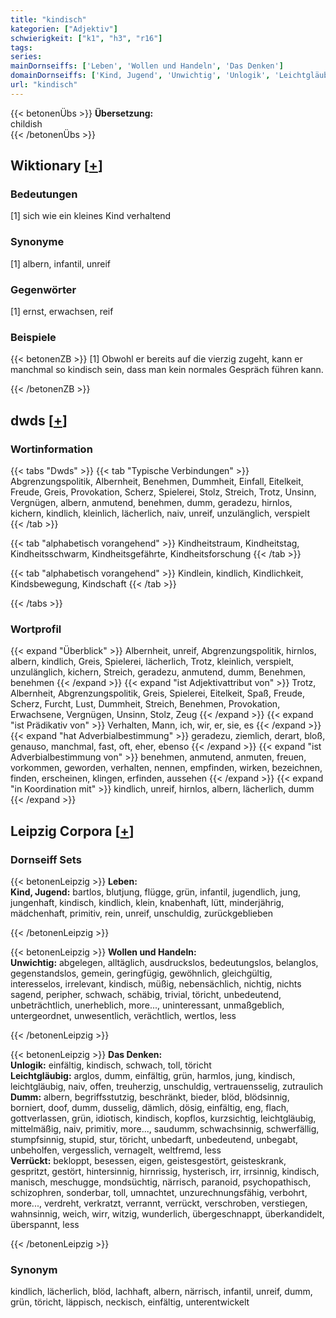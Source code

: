 ```yaml
---
title: "kindisch"
kategorien: ["Adjektiv"]
schwierigkeit: ["k1", "h3", "r16"]
tags:
series:
mainDornseiffs: ['Leben', 'Wollen und Handeln', 'Das Denken']
domainDornseiffs: ['Kind, Jugend', 'Unwichtig', 'Unlogik', 'Leichtgläubig', 'Dumm', 'Verrückt']
url: "kindisch"
---
```


{{< betonenÜbs >}}
**Übersetzung:**  
childish  
{{< /betonenÜbs >}}

## Wiktionary [[+](https://de.wiktionary.org/wiki/kindisch)]

### Bedeutungen
[1] sich wie ein kleines Kind verhaltend  

### Synonyme
[1] albern, infantil, unreif  

### Gegenwörter
[1] ernst, erwachsen, reif  

### Beispiele
{{< betonenZB >}}
[1] Obwohl er bereits auf die vierzig zugeht, kann er manchmal so kindisch sein, dass man kein normales Gespräch führen kann.  

{{< /betonenZB >}}


## dwds [[+](https://www.dwds.de/wb/kindisch)]

### Wortinformation
{{< tabs "Dwds" >}}
{{< tab "Typische Verbindungen" >}}
Abgrenzungspolitik, Albernheit, Benehmen, Dummheit, Einfall, Eitelkeit, Freude, Greis, Provokation, Scherz, Spielerei, Stolz, Streich, Trotz, Unsinn, Vergnügen, albern, anmutend, benehmen, dumm, geradezu, hirnlos, kichern, kindlich, kleinlich, lächerlich, naiv, unreif, unzulänglich, verspielt
{{< /tab >}}

{{< tab "alphabetisch vorangehend" >}}
Kindheitstraum, Kindheitstag, Kindheitsschwarm, Kindheitsgefährte, Kindheitsforschung
{{< /tab >}}

{{< tab "alphabetisch vorangehend" >}}
Kindlein, kindlich, Kindlichkeit, Kindsbewegung, Kindschaft
{{< /tab >}}

{{< /tabs >}}

### Wortprofil
{{< expand "Überblick" >}} Albernheit, unreif, Abgrenzungspolitik, hirnlos, albern, kindlich, Greis, Spielerei, lächerlich, Trotz, kleinlich, verspielt, unzulänglich, kichern, Streich, geradezu, anmutend, dumm, Benehmen, benehmen {{< /expand >}}
{{< expand "ist Adjektivattribut von" >}} Trotz, Albernheit, Abgrenzungspolitik, Greis, Spielerei, Eitelkeit, Spaß, Freude, Scherz, Furcht, Lust, Dummheit, Streich, Benehmen, Provokation, Erwachsene, Vergnügen, Unsinn, Stolz, Zeug {{< /expand >}}
{{< expand "ist Prädikativ von" >}} Verhalten, Mann, ich, wir, er, sie, es {{< /expand >}}
{{< expand "hat Adverbialbestimmung" >}} geradezu, ziemlich, derart, bloß, genauso, manchmal, fast, oft, eher, ebenso {{< /expand >}}
{{< expand "ist Adverbialbestimmung von" >}} benehmen, anmutend, anmuten, freuen, vorkommen, geworden, verhalten, nennen, empfinden, wirken, bezeichnen, finden, erscheinen, klingen, erfinden, aussehen {{< /expand >}}
{{< expand "in Koordination mit" >}} kindlich, unreif, hirnlos, albern, lächerlich, dumm {{< /expand >}}

## Leipzig Corpora [[+](https://corpora.uni-leipzig.de/en/res?word=kindisch&corpusId=deu_newscrawl-public_2018)]

### Dornseiff Sets
{{< betonenLeipzig >}}
**Leben:**  
**Kind, Jugend:** bartlos, blutjung, flügge, grün, infantil, jugendlich, jung, jungenhaft, kindisch, kindlich, klein, knabenhaft, lütt, minderjährig, mädchenhaft, primitiv, rein, unreif, unschuldig, zurückgeblieben  

{{< /betonenLeipzig >}}


{{< betonenLeipzig >}}
**Wollen und Handeln:**  
**Unwichtig:** abgelegen, alltäglich, ausdruckslos, bedeutungslos, belanglos, gegenstandslos, gemein, geringfügig, gewöhnlich, gleichgültig, interesselos, irrelevant, kindisch, müßig, nebensächlich, nichtig, nichts sagend, peripher, schwach, schäbig, trivial, töricht, unbedeutend, unbeträchtlich, unerheblich, more..., uninteressant, unmaßgeblich, untergeordnet, unwesentlich, verächtlich, wertlos, less  

{{< /betonenLeipzig >}}


{{< betonenLeipzig >}}
**Das Denken:**  
**Unlogik:** einfältig, kindisch, schwach, toll, töricht  
**Leichtgläubig:** arglos, dumm, einfältig, grün, harmlos, jung, kindisch, leichtgläubig, naiv, offen, treuherzig, unschuldig, vertrauensselig, zutraulich  
**Dumm:** albern, begriffsstutzig, beschränkt, bieder, blöd, blödsinnig, borniert, doof, dumm, dusselig, dämlich, dösig, einfältig, eng, flach, gottverlassen, grün, idiotisch, kindisch, kopflos, kurzsichtig, leichtgläubig, mittelmäßig, naiv, primitiv, more..., saudumm, schwachsinnig, schwerfällig, stumpfsinnig, stupid, stur, töricht, unbedarft, unbedeutend, unbegabt, unbeholfen, vergesslich, vernagelt, weltfremd, less  
**Verrückt:** bekloppt, besessen, eigen, geistesgestört, geisteskrank, gespritzt, gestört, hintersinnig, hirnrissig, hysterisch, irr, irrsinnig, kindisch, manisch, meschugge, mondsüchtig, närrisch, paranoid, psychopathisch, schizophren, sonderbar, toll, umnachtet, unzurechnungsfähig, verbohrt, more..., verdreht, verkratzt, verrannt, verrückt, verschroben, verstiegen, wahnsinnig, weich, wirr, witzig, wunderlich, übergeschnappt, überkandidelt, überspannt, less  

{{< /betonenLeipzig >}}

### Synonym
kindlich, lächerlich, blöd, lachhaft, albern, närrisch, infantil, unreif, dumm, grün, töricht, läppisch, neckisch, einfältig, unterentwickelt

